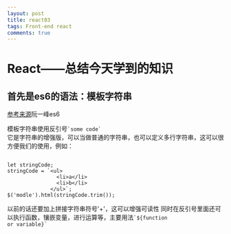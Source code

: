 ```yaml
---
layout: post
title: react03
tags: Front-end react
comments: true
---
```


# React——总结今天学到的知识

## 首先是es6的语法：模板字符串

[参考来源](http://es6.ruanyifeng.com/?search=%60+%60&x=0&y=0#docs/string)阮一峰es6

模板字符串使用反引号<code>&#96;some code&#96;</code><br />
它是字符串的增强版，可以当做普通的字符串，也可以定义多行字符串，这可以很方便我们的使用，例如：<br />
``` jquery

let stringCode;
stringCode = `<ul>
                <li>a</li>
                <li>b</li>
              </ul>`;
$('modle').html(stringCode.trim());

```

以前的话还要加上拼接字符串符号'+'，这可以增强可读性
同时在反引号里面还可以执行函数，镶嵌变量，进行运算等，主要用法<code>&#96;${function or variable}&#96;</code>
